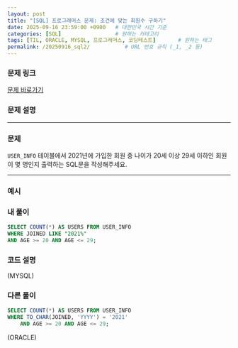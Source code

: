 ```yaml
---
layout: post
title: "[SQL] 프로그래머스 문제: 조건에 맞는 회원수 구하기"
date: 2025-09-16 23:59:00 +0900   # 대한민국 시간 기준
categories: [SQL]                 # 원하는 카테고리
tags: [TIL, ORACLE, MYSQL, 프로그래머스, 코딩테스트]       # 원하는 태그
permalink: /20250916_sql2/           # URL 번호 규칙 (_1, _2 등)
---
```


### 문제 링크

[문제 바로가기](https://school.programmers.co.kr/learn/courses/30/lessons/131535)



### **문제 설명**



---

### 문제

`USER_INFO` 테이블에서 2021년에 가입한 회원 중 나이가 20세 이상 29세 이하인 회원이 몇 명인지 출력하는 SQL문을 작성해주세요.

---

### 예시




### 내 풀이

```sql
SELECT COUNT(*) AS USERS FROM USER_INFO
WHERE JOINED LIKE "2021%"
AND AGE >= 20 AND AGE <= 29;
```



### 코드 설명
(MYSQL)



### 다른 풀이
```sql
SELECT COUNT(*) AS USERS FROM USER_INFO
WHERE TO_CHAR(JOINED, 'YYYY') = '2021'
    AND AGE >= 20 AND AGE <= 29;
```
(ORACLE)
